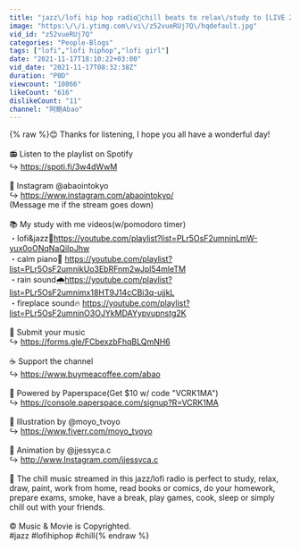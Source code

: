 ```yaml
---
title: "jazz\/lofi hip hop radio🌱chill beats to relax\/study to [LIVE 24\/7]"
image: "https:\/\/i.ytimg.com\/vi\/z52vueRUj7Q\/hqdefault.jpg"
vid_id: "z52vueRUj7Q"
categories: "People-Blogs"
tags: ["lofi","lofi hiphop","lofi girl"]
date: "2021-11-17T18:10:22+03:00"
vid_date: "2021-11-17T08:32:38Z"
duration: "P0D"
viewcount: "10866"
likeCount: "616"
dislikeCount: "11"
channel: "阿鲍Abao"
---
```

{% raw %}😊 Thanks for listening, I hope you all have a wonderful day!<br /><br /> 📻 Listen to the playlist on Spotify<br />↪︎ <a rel="nofollow" target="blank" href="https://spoti.fi/3w4dWwM">https://spoti.fi/3w4dWwM</a><br /><br />🤳 Instagram @abaointokyo <br />↪︎  <a rel="nofollow" target="blank" href="https://www.instagram.com/abaointokyo/">https://www.instagram.com/abaointokyo/</a><br /> (Message me if the stream goes down)<br /><br />📚 My study with me videos(w/pomodoro timer)<br />・lofi&amp;jazz🎷<a rel="nofollow" target="blank" href="https://youtube.com/playlist?list=PLr5OsF2umninLmW-yux0oONqNaQiIpJhw">https://youtube.com/playlist?list=PLr5OsF2umninLmW-yux0oONqNaQiIpJhw</a><br />・calm piano🎹 <a rel="nofollow" target="blank" href="https://youtube.com/playlist?list=PLr5OsF2umnikUo3EbRFnm2wJpl54mleTM">https://youtube.com/playlist?list=PLr5OsF2umnikUo3EbRFnm2wJpl54mleTM</a><br />・rain sound🌧<a rel="nofollow" target="blank" href="https://youtube.com/playlist?list=PLr5OsF2umnimx18HT9J14cCBi3q-ujjkL">https://youtube.com/playlist?list=PLr5OsF2umnimx18HT9J14cCBi3q-ujjkL</a><br />・fireplace sound🔥 <a rel="nofollow" target="blank" href="https://youtube.com/playlist?list=PLr5OsF2umninO3OJYkMDAYypvupnstg2K">https://youtube.com/playlist?list=PLr5OsF2umninO3OJYkMDAYypvupnstg2K</a><br /><br />📮 Submit your music<br />↪︎ <a rel="nofollow" target="blank" href="https://forms.gle/FCbexzbFhqBLQmNH6">https://forms.gle/FCbexzbFhqBLQmNH6</a><br /><br />☕️ Support the channel<br />↪︎  <a rel="nofollow" target="blank" href="https://www.buymeacoffee.com/abao">https://www.buymeacoffee.com/abao</a><br /><br />🔋 Powered by Paperspace(Get $10 w/ code &quot;VCRK1MA&quot;)<br />↪︎  <a rel="nofollow" target="blank" href="https://console.paperspace.com/signup?R=VCRK1MA">https://console.paperspace.com/signup?R=VCRK1MA</a><br /><br />🎨 Illustration by @moyo_tvoyo <br />↪︎ <a rel="nofollow" target="blank" href="https://www.fiverr.com/moyo_tvoyo">https://www.fiverr.com/moyo_tvoyo</a><br /><br />🎥 Animation by @jjessyca.c<br />↪︎ <a rel="nofollow" target="blank" href="http://www.Instagram.com/jjessyca.c">http://www.Instagram.com/jjessyca.c</a><br /><br />📜 The chill music streamed in this jazz/lofi radio is perfect to study, relax, draw, paint, work from home, read books or comics, do your homework, prepare exams, smoke, have a break, play games, cook, sleep or simply chill out with your friends.<br /><br />© Music &amp; Movie is Copyrighted.<br />#jazz #lofihiphop #chill{% endraw %}
